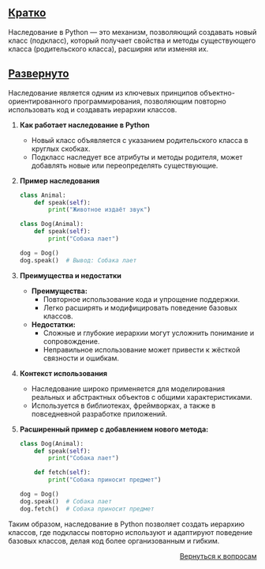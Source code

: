 ## <u>Кратко</u>

Наследование в Python — это механизм, позволяющий создавать новый класс (подкласс), который получает свойства и методы
существующего класса (родительского класса), расширяя или изменяя их.

## <u>Развернуто</u>

Наследование является одним из ключевых принципов объектно-ориентированного программирования, позволяющим повторно
использовать код и создавать иерархии классов.

1. **Как работает наследование в Python**
    - Новый класс объявляется с указанием родительского класса в круглых скобках.
    - Подкласс наследует все атрибуты и методы родителя, может добавлять новые или переопределять существующие.

2. **Пример наследования**
    ```python
    class Animal:
        def speak(self):
            print("Животное издаёт звук")
 
    class Dog(Animal):
        def speak(self):
            print("Собака лает")
 
    dog = Dog()
    dog.speak()  # Вывод: Собака лает
    ```

3. **Преимущества и недостатки**
    - **Преимущества:**
        - Повторное использование кода и упрощение поддержки.
        - Легко расширять и модифицировать поведение базовых классов.
    - **Недостатки:**
        - Сложные и глубокие иерархии могут усложнить понимание и сопровождение.
        - Неправильное использование может привести к жёсткой связности и ошибкам.

4. **Контекст использования**
    - Наследование широко применяется для моделирования реальных и абстрактных объектов с общими характеристиками.
    - Используется в библиотеках, фреймворках, а также в повседневной разработке приложений.

5. **Расширенный пример с добавлением нового метода:**
    ```python
    class Dog(Animal):
        def speak(self):
            print("Собака лает")
    
        def fetch(self):
            print("Собака приносит предмет")
 
    dog = Dog()
    dog.speak()  # Собака лает
    dog.fetch()  # Собака приносит предмет
    ```

Таким образом, наследование в Python позволяет создать иерархию классов, где подклассы повторно используют и адаптируют
поведение базовых классов, делая код более организованным и гибким.

<div align="right">

[Вернуться к вопросам](../Вопросы.md)

</div>
